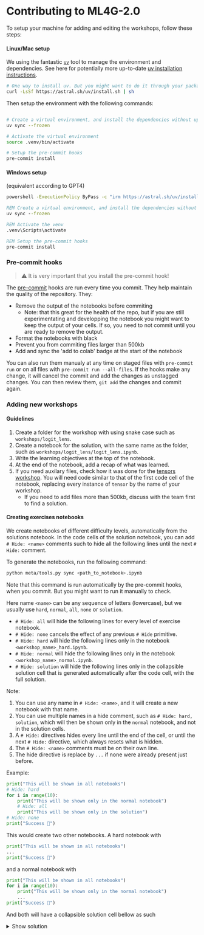 # Contributing to ML4G-2.0

To setup your machine for adding and editing the workshops, follow these steps:

#### Linux/Mac setup
We using the fantastic [`uv`](https://docs.astral.sh/uv/) tool to manage the environment and dependencies.
See here for potentially more up-to-date [uv installation instructions](https://docs.astral.sh/uv/getting-started/installation/#standalone-installer).

```sh
# One way to install uv. But you might want to do it through your package manager
curl -LsSf https://astral.sh/uv/install.sh | sh
```

Then setup the environment with the following commands:
```sh

# Create a virtual environment, and install the dependencies without updating their locked version
uv sync --frozen

# Activate the virtual environment
source .venv/bin/activate

# Setup the pre-commit hooks
pre-commit install
```

#### Windows setup
(equivalent according to GPT4)
```cmd
powershell -ExecutionPolicy ByPass -c "irm https://astral.sh/uv/install.ps1 | iex"
```

```cmd
REM Create a virtual environment, and install the dependencies without updating their locked version
uv sync --frozen

REM Activate the venv
.venv\Scripts\activate

REM Setup the pre-commit hooks
pre-commit install
```

### Pre-commit hooks

> ⚠ It is very important that you install the pre-commit hook!

The [pre-commit](https://pre-commit.com/) hooks are run every time you commit. They help maintain the quality of the repository. They:
- Remove the output of the notebooks before commiting
    - Note: that this great for the health of the repo, but if you are still experimentating and developping the notebook you might want to keep the output of your cells. If so, you need to not commit until you are ready to remove the output.
- Format the notebooks with black
- Prevent you from commiting files larger than 500kb
- Add and sync the 'add to colab' badge at the start of the notebook

You can also run them manualy at any time on staged files with `pre-commit run` or on all files with `pre-commit run --all-files`.
If the hooks make any change, it will cancel the commit and add the changes as unstagged changes.
You can then review them, `git add` the changes and commit again.


### Adding new workshops

#### Guidelines
1. Create a folder for the workshop with using snake case such as `workshops/logit_lens`.
1. Create a notebook for the solution, with the same name as the folder, such as `workshops/logit_lens/logit_lens.ipynb`.
1. Write the learning objectives at the top of the notebook.
1. At the end of the notebook, add a recap of what was learned.
1. If you need auxilary files, check how it was done for the [tensors workshop](./workshops/tensors/tensors.ipynb). You will need code similar to that of the first code cell of the notebook, replacing every instance of `tensor` by the name of your workshop.
    - If you need to add files more than 500kb, discuss with the team first to find a solution.

#### Creating exercises notebooks
We create notebooks of different difficulty levels, automatically from the solutions notebook. In the code cells of the solution notebook, you can add `# Hide: <name>` comments such to hide all the following lines until the next `# Hide:` comment.

To generate the notebooks, run the following command:
```sh
python meta/tools.py sync <path_to_notebook>.ipynb
```
Note that this command is run automatically by the pre-commit hooks, when you commit. But you might want to run it manually to check.

Here name `<name>` can be any sequence of letters (lowercase), but
we usually use `hard`, `normal`, `all`, `none` or `solution`.


- `# Hide: all` will hide the following lines for every level of exercise notebook.
- `# Hide: none` cancels the effect of any previous `# Hide` primitive.
- `# Hide: hard` will hide the following lines only in the notebook `<workshop_name>_hard.ipynb`.
- `# Hide: normal` will hide the following lines only in the notebook `<workshop_name>_normal.ipynb`.
- `# Hide: solution` will hide the following lines only in the collapsible solution cell that is generated automatically after the code cell, with the full solution.

Note:
1. You can use any name in `# Hide: <name>`, and it will create a new notebook with that name.
1. You can use multiple names in a hide comment, such as `# Hide: hard, solution`, which will then be shown only in the `normal` notebook, and not in the solution cells.
1. A `# Hide:` directives hides every line until the end of the cell, or until the next `# Hide:` directive, which always resets what is hidden.
1. The `# Hide: <name>` comments must be on their own line.
1. The hide directive is replace by `...` if none were already present just before.

Example:
```python
print("This will be shown in all notebooks")
# Hide: hard
for i in range(10):
    print("This will be shown only in the normal notebook")
    # Hide: all
    print("This will be shown only in the solution")
# Hide: none
print("Success 🎉")
```
This would create two other notebooks. A hard notebook with
```python
print("This will be shown in all notebooks")
...
print("Success 🎉")
```
and a normal notebook with
```python
print("This will be shown in all notebooks")
for i in range(10):
    print("This will be shown only in the normal notebook")
    ...
print("Success 🎉")
```
And both will have a collapsible solution cell bellow as such
<details>
<summary>Show solution</summary>

```python
print("This will be shown in all notebooks")
for i in range(10):
    print("This will be shown only in the normal notebook")
    print("This will be shown only in the solution")
print("Success 🎉")
```
</details>
